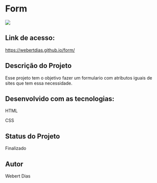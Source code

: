 <h1>Form</h1>

<img src = "https://github.com/webertdias/form/assets/100624694/86b21e1d-b159-4f10-9120-2a473150b279"/>

<h2>Link de acesso:</h2>

https://webertdias.github.io/form/

<h2>Descrição do Projeto</h2>

<p> Esse projeto tem o objetivo fazer um formulario com atributos iguais de sites que tem essa necessidade.</p>

<h2> Desenvolvido com as tecnologias:</h2>
<p>HTML</p>
<p>CSS</p>

<h2>Status do Projeto</h2>
<p>Finalizado</p>

<h2>Autor</h2>
<p>Webert Dias</p>
